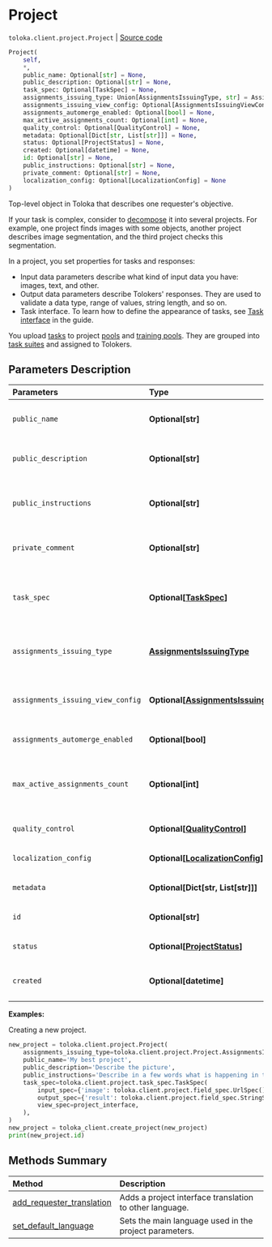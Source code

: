 # Project
`toloka.client.project.Project` | [Source code](https://github.com/Toloka/toloka-kit/blob/v1.2.0/src/client/project/__init__.py#L63)

```python
Project(
    self,
    *,
    public_name: Optional[str] = None,
    public_description: Optional[str] = None,
    task_spec: Optional[TaskSpec] = None,
    assignments_issuing_type: Union[AssignmentsIssuingType, str] = AssignmentsIssuingType.AUTOMATED,
    assignments_issuing_view_config: Optional[AssignmentsIssuingViewConfig] = None,
    assignments_automerge_enabled: Optional[bool] = None,
    max_active_assignments_count: Optional[int] = None,
    quality_control: Optional[QualityControl] = None,
    metadata: Optional[Dict[str, List[str]]] = None,
    status: Optional[ProjectStatus] = None,
    created: Optional[datetime] = None,
    id: Optional[str] = None,
    public_instructions: Optional[str] = None,
    private_comment: Optional[str] = None,
    localization_config: Optional[LocalizationConfig] = None
)
```

Top-level object in Toloka that describes one requester's objective.


If your task is complex, consider to [decompose](https://toloka.ai/en/docs/guide/concepts/solution-architecture) it into several projects.
For example, one project finds images with some objects, another project describes image segmentation, and the third project checks this segmentation.

In a project, you set properties for tasks and responses:
* Input data parameters describe what kind of input data you have: images, text, and other.
* Output data parameters describe Tolokers' responses. They are used to validate a data type, range of values, string length, and so on.
* Task interface. To learn how to define the appearance of tasks, see [Task interface](https://toloka.ai/en/docs/en/guide/concepts/spec) in the guide.

You upload [tasks](toloka.client.task.Task.md) to project [pools](toloka.client.pool.Pool.md) and [training pools](toloka.client.training.Training.md).
They are grouped into [task suites](toloka.client.task_suite.TaskSuite.md) and assigned to Tolokers.

## Parameters Description

| Parameters | Type | Description |
| :----------| :----| :-----------|
`public_name`|**Optional\[str\]**|<p>The name of the project. Visible to Tolokers.</p>
`public_description`|**Optional\[str\]**|<p>The description of the project. Visible to Tolokers.</p>
`public_instructions`|**Optional\[str\]**|<p>Instructions for Tolokers describe what to do in the tasks. You can use any HTML markup in the instructions.</p>
`private_comment`|**Optional\[str\]**|<p>Comments about the project. Visible only to the requester.</p>
`task_spec`|**Optional\[[TaskSpec](toloka.client.project.task_spec.TaskSpec.md)\]**|<p>Input and output data specification and the task interface. The interface can be defined with HTML, CSS, and JS or using the [Template Builder](https://toloka.ai/en/docs/template-builder/) components.</p>
`assignments_issuing_type`|**[AssignmentsIssuingType](toloka.client.project.Project.AssignmentsIssuingType.md)**|<p>Settings for assigning tasks. </p><p>Default value: `AUTOMATED`.</p>
`assignments_issuing_view_config`|**Optional\[[AssignmentsIssuingViewConfig](toloka.client.project.Project.AssignmentsIssuingViewConfig.md)\]**|<p>The configuration of a task view on a map. Provide it if `assignments_issuing_type=MAP_SELECTOR`.</p>
`assignments_automerge_enabled`|**Optional\[bool\]**|<p>[Merging tasks](https://toloka.ai/en/docs/api/concepts/tasks#task-merge) control.</p>
`max_active_assignments_count`|**Optional\[int\]**|<p>The number of task suites simultaneously assigned to a Toloker. Note, that Toloka counts assignments having the `ACTIVE` status only.</p>
`quality_control`|**Optional\[[QualityControl](toloka.client.quality_control.QualityControl.md)\]**|<p>[Quality control](https://toloka.ai/en/docs/guide/concepts/project-qa) rules.</p>
`localization_config`|**Optional\[[LocalizationConfig](toloka.client.project.localization.LocalizationConfig.md)\]**|<p>Translations to other languages.</p>
`metadata`|**Optional\[Dict\[str, List\[str\]\]\]**|<p>Additional information about the project.</p>
`id`|**Optional\[str\]**|<p>The ID of the project. Read-only field.</p>
`status`|**Optional\[[ProjectStatus](toloka.client.project.Project.ProjectStatus.md)\]**|<p>A project status. Read-only field.</p>
`created`|**Optional\[datetime\]**|<p>The UTC date and time when the project was created. Read-only field.</p>

**Examples:**

Creating a new project.

```python
new_project = toloka.client.project.Project(
    assignments_issuing_type=toloka.client.project.Project.AssignmentsIssuingType.AUTOMATED,
    public_name='My best project',
    public_description='Describe the picture',
    public_instructions='Describe in a few words what is happening in the image.',
    task_spec=toloka.client.project.task_spec.TaskSpec(
        input_spec={'image': toloka.client.project.field_spec.UrlSpec()},
        output_spec={'result': toloka.client.project.field_spec.StringSpec()},
        view_spec=project_interface,
    ),
)
new_project = toloka_client.create_project(new_project)
print(new_project.id)
```
## Methods Summary

| Method | Description |
| :------| :-----------|
[add_requester_translation](toloka.client.project.Project.add_requester_translation.md)| Adds a project interface translation to other language.
[set_default_language](toloka.client.project.Project.set_default_language.md)| Sets the main language used in the project parameters.
